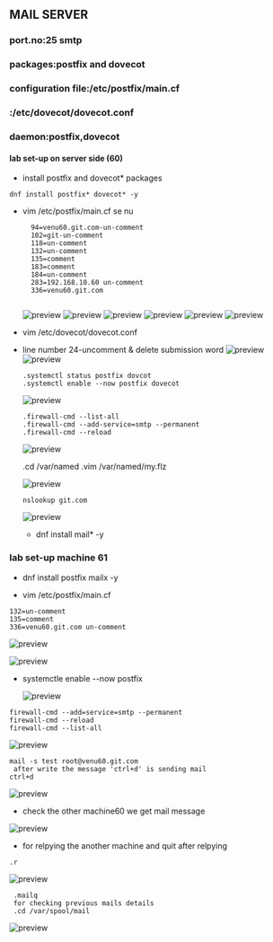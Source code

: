 ## MAIL SERVER

### port.no:25 smtp
### packages:postfix and dovecot
### configuration file:/etc/postfix/main.cf
###                   :/etc/dovecot/dovecot.conf 
### daemon:postfix,dovecot


#### lab set-up on server side (60)

*  install postfix and dovecot* packages
```
dnf install postfix* dovecot* -y
```
  
* vim /etc/postfix/main.cf
  se nu
  ```
    94=venu60.git.com-un-comment
    102=git-un-comment
    118=un-comment
    132=un-comment
    135=comment
    183=comment
    184=un-comment
    283=192.168.10.60 un-comment
    336=venu60.git.com
     
  ```
  ![preview](images/mail1.PNG)
  ![preview](images/mail2.PNG)
  ![preview](images/mail3.PNG)
  ![preview](images/mail4.PNG)
  ![preview](images/mail5.PNG)
  ![preview](images/mail6.PNG)

* vim /etc/dovecot/dovecot.conf
* line number 24-uncomment & delete submission word
   ![preview](images/mail7.PNG)
   ![preview](images/mail8.PNG)
  ```
  .systemctl status postfix dovcot
  .systemctl enable --now postfix dovecot 

  ```
  ![preview](images/mail9.PNG)
  ``` 
  .firewall-cmd --list-all
  .firewall-cmd --add-service=smtp --permanent
  .firewall-cmd --reload

  ```
  ![preview](images/mail10.PNG)
 
  .cd /var/named
  .vim /var/named/my.flz  
  
   ![preview](images/mail12.PNG)
   ```
   nslookup git.com
   ```
   ![preview](images/mail15.PNG)

  
  * dnf install mail* -y
   
 ### lab set-up machine 61
  

* dnf install postfix mailx -y
 
* vim /etc/postfix/main.cf
 ```
 132=un-comment
 135=comment
 336=venu60.git.com un-comment
 ``` 
 ![preview](images/mail17.PNG)

 ![preview](images/mail13.PNG)
  

* systemctle enable --now postfix

  ![preview](images/mail14.PNG)

 ```
 firewall-cmd --add=service=smtp --permanent
 firewall-cmd --reload  
 firewall-cmd --list-all
 ```
 ![preview](images/mail18.PNG)

 ```
 mail -s test root@venu60.git.com 
  after write the message 'ctrl+d' is sending mail
 ctrl+d
 ```
  ![preview](images/mail19.PNG)

* check the other machine60 we get mail message

 ![preview](images/mail20.PNG) 

* for relpying the another machine and quit after relpying

 ```
 .r
 ```
  ![preview](images/mail21.PNG)

 ```
  .mailq
  for checking previous mails details 
  .cd /var/spool/mail
 ```
 ![preview](images/mail22.PNG)
  




